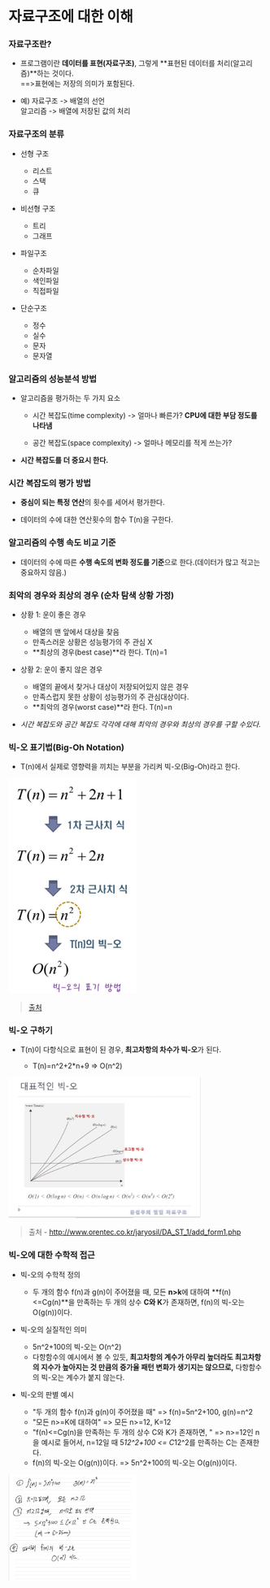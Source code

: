 # 자료구조에 대한 이해

### 자료구조란?

-   프로그램이란 **데이터를 표현(자료구조)**, 그렇게 **표현된 데이터를 처리(알고리즘)**하는 것이다.
    </br>==>표현에는 저장의 의미가 포함된다.

-   예) 자료구조 -> 배열의 선언</br>알고리즘 -> 배열에 저장된 값의 처리

### 자료구조의 분류

-   선형 구조

    -   리스트
    -   스택
    -   큐

-   비선형 구조

    -   트리
    -   그래프

-   파일구조

    -   순차파일
    -   색인파일
    -   직접파일

-   단순구조
    -   정수
    -   실수
    -   문자
    -   문자열

### 알고리즘의 성능분석 방법

-   알고리즘을 평가하는 두 가지 요소

    -   시간 복잡도(time complexity) -> 얼마나 빠른가? **CPU에 대한 부담 정도를 나타냄**

    -   공간 복잡도(space complexity) -> 얼마나 메모리를 적게 쓰는가?

-   **시간 복잡도를 더 중요시 한다.**

### 시간 복잡도의 평가 방법

-   **중심이 되는 특정 연산**의 횟수를 세어서 평가한다.

-   데이터의 수에 대한 연산횟수의 함수 T(n)을 구한다.

### 알고리즘의 수행 속도 비교 기준

-   데이터의 수에 따른 **수행 속도의 변화 정도를 기준**으로 한다.(데이터가 많고 적고는 중요하지 않음.)

### 최악의 경우와 최상의 경우 (순차 탐색 상황 가정)

-   상황 1: 운이 좋은 경우

    -   배열의 맨 앞에서 대상을 찾음
    -   만족스러운 상황은 성능평가의 주 관심 X
    -   **최상의 경우(best case)**라 한다. T(n)=1

-   상황 2: 운이 좋지 않은 경우

    -   배열의 끝에서 찾거나 대상이 저장되어있지 않은 경우
    -   만족스럽지 못한 상황이 성능평가의 주 관심대상이다.
    -   **최악의 경우(worst case)**라 한다. T(n)=n

-   _시간 복잡도와 공간 복잡도 각각에 대해 최악의 경우와 최상의 경우를 구할 수있다._

### 빅-오 표기법(Big-Oh Notation)

-   T(n)에서 실제로 영향력을 끼치는 부분을 가리켜 빅-오(Big-Oh)라고 한다.

<img src="images/tn.jpg" width="50%" height="75%"></img>

> [출처](http://www.orentec.co.kr/jaryosil/DA_ST_1/add_form1.php)

### 빅-오 구하기

-   T(n)이 다항식으로 표현이 된 경우, **최고차항의 차수가 빅-오**가 된다.

    -   T(n)=n^2+2\*n+9 => O(n^2)

<img src="images/on.jpg" height="75%" width="75%"></img>

> 출처 - http://www.orentec.co.kr/jaryosil/DA_ST_1/add_form1.php

### 빅-오에 대한 수학적 접근

-   빅-오의 수학적 정의

    -   두 개의 함수 f(n)과 g(n)이 주어졌을 때, 모든 **n>k**에 대하여 **f(n)<=Cg(n)**을 만족하는 두 개의 상수 **C와 K**가 존재하면, f(n)의 빅-오는 O(g(n))이다.

-   빅-오의 실질적인 의미

    -   5n^2+100의 빅-오는 O(n^2)
    -   다항함수의 예시에서 볼 수 있듯, **최고차항의 계수가 아무리 높더라도 최고차항의 지수가 높아지는 것 만큼의 증가율 패턴 변화가 생기지는 않으므로,** 다항함수의 빅-오는 계수가 붙지 않는다.

-   빅-오의 판별 예시
    -   "두 개의 함수 f(n)과 g(n)이 주어졌을 때" => f(n)=5n^2+100, g(n)=n^2
    -   "모든 n>=K에 대하여" => 모든 n>=12, K=12
    -   "f(n)<=Cg(n)을 만족하는 두 개의 상수 C와 K가 존재하면, " => n>=12인 n을 예시로 들어서, n=12일 때 5*12^2+100 <= C*12^2를 만족하는 C는 존재한다.
    -   f(n)의 빅-오는 O(g(n))이다. => 5n^2+100의 빅-오는 O(g(n))이다.

<img src="images/examp.jpg" width="50%" height="50%"></img>
